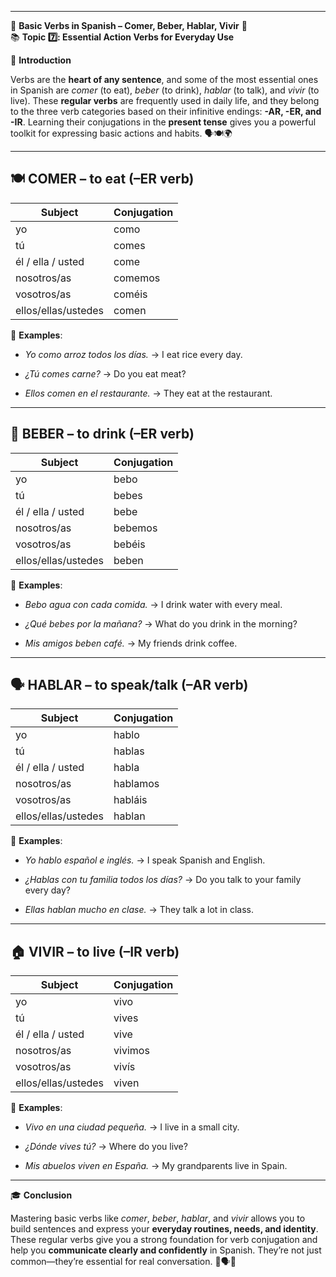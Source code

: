 
---
🌟 **Basic Verbs in Spanish – Comer, Beber, Hablar, Vivir** 🌟  
📚 **Topic 7️⃣: Essential Action Verbs for Everyday Use**

📘 **Introduction**

Verbs are the **heart of any sentence**, and some of the most essential ones in Spanish are _comer_ (to eat), _beber_ (to drink), _hablar_ (to talk), and _vivir_ (to live). These **regular verbs** are frequently used in daily life, and they belong to the three verb categories based on their infinitive endings: **-AR, -ER, and -IR**. Learning their conjugations in the **present tense** gives you a powerful toolkit for expressing basic actions and habits. 🗣️🍽️🌍

---

## 🍽️ **COMER – to eat** (–ER verb)

|Subject|Conjugation|
|---|---|
|yo|como|
|tú|comes|
|él / ella / usted|come|
|nosotros/as|comemos|
|vosotros/as|coméis|
|ellos/ellas/ustedes|comen|

📝 **Examples**:

- _Yo como arroz todos los días._ → I eat rice every day.
    
- _¿Tú comes carne?_ → Do you eat meat?
    
- _Ellos comen en el restaurante._ → They eat at the restaurant.
    

---

## 🥤 **BEBER – to drink** (–ER verb)

|Subject|Conjugation|
|---|---|
|yo|bebo|
|tú|bebes|
|él / ella / usted|bebe|
|nosotros/as|bebemos|
|vosotros/as|bebéis|
|ellos/ellas/ustedes|beben|

📝 **Examples**:

- _Bebo agua con cada comida._ → I drink water with every meal.
    
- _¿Qué bebes por la mañana?_ → What do you drink in the morning?
    
- _Mis amigos beben café._ → My friends drink coffee.
    

---

## 🗣️ **HABLAR – to speak/talk** (–AR verb)

|Subject|Conjugation|
|---|---|
|yo|hablo|
|tú|hablas|
|él / ella / usted|habla|
|nosotros/as|hablamos|
|vosotros/as|habláis|
|ellos/ellas/ustedes|hablan|

📝 **Examples**:

- _Yo hablo español e inglés._ → I speak Spanish and English.
    
- _¿Hablas con tu familia todos los días?_ → Do you talk to your family every day?
    
- _Ellas hablan mucho en clase._ → They talk a lot in class.
    

---

## 🏠 **VIVIR – to live** (–IR verb)

|Subject|Conjugation|
|---|---|
|yo|vivo|
|tú|vives|
|él / ella / usted|vive|
|nosotros/as|vivimos|
|vosotros/as|vivís|
|ellos/ellas/ustedes|viven|

📝 **Examples**:

- _Vivo en una ciudad pequeña._ → I live in a small city.
    
- _¿Dónde vives tú?_ → Where do you live?
    
- _Mis abuelos viven en España._ → My grandparents live in Spain.
    

---

🎓 **Conclusion**

Mastering basic verbs like _comer_, _beber_, _hablar_, and _vivir_ allows you to build sentences and express your **everyday routines, needs, and identity**. These regular verbs give you a strong foundation for verb conjugation and help you **communicate clearly and confidently** in Spanish. They’re not just common—they’re essential for real conversation. 🔑🗣️💬